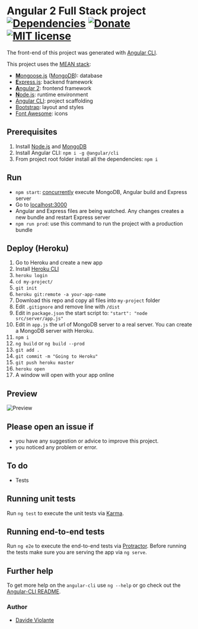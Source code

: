 # Angular 2 Full Stack project [![Dependencies](https://david-dm.org/DavideViolante/Angular2-Full-Stack.svg)](https://david-dm.org/DavideViolante/Angular2-Full-Stack) [![Donate](https://img.shields.io/badge/paypal-donate-179BD7.svg)](https://www.paypal.me/dviolante) [![MIT license](http://img.shields.io/badge/license-MIT-lightgrey.svg)](http://opensource.org/licenses/MIT)


The front-end of this project was generated with [Angular CLI](https://github.com/angular/angular-cli).

This project uses the [MEAN stack](https://en.wikipedia.org/wiki/MEAN_(software_bundle)):
* [**M**ongoose.js](http://www.mongoosejs.com) ([MongoDB](https://www.mongodb.com)): database
* [**E**xpress.js](http://expressjs.com): backend framework
* [**A**ngular 2](https://angular.io): frontend framework
* [**N**ode.js](https://nodejs.org): runtime environment
* [Angular CLI](https://cli.angular.io): project scaffolding
* [Bootstrap](http://www.getbootstrap.com): layout and styles
* [Font Awesome](http://fontawesome.io): icons

## Prerequisites
1. Install [Node.js](https://nodejs.org) and [MongoDB](https://www.mongodb.com)
2. Install Angular CLI: `npm i -g @angular/cli`
3. From project root folder install all the dependencies: `npm i`

## Run
* `npm start`: [concurrently](https://github.com/kimmobrunfeldt/concurrently) execute MongoDB, Angular build and Express server
* Go to [localhost:3000](http://localhost:3000)
* Angular and Express files are being watched. Any changes creates a new bundle and restart Express server
* `npm run prod`: use this command to run the project with a production bundle

## Deploy (Heroku)
1. Go to Heroku and create a new app
2. Install [Heroku CLI](https://devcenter.heroku.com/articles/heroku-command-line)
3. `heroku login`
4. `cd my-project/`
5. `git init`
6. `heroku git:remote -a your-app-name`
7. Download this repo and copy all files into `my-project` folder
8. Edit `.gitignore` and remove line with `/dist`
9. Edit in `package.json` the start script to: `"start": "node src/server/app.js"`
10. Edit in `app.js` the url of MongoDB server to a real server. You can create a MongoDB server with Heroku.
11. `npm i`
12. `ng build` or `ng build --prod`
13. `git add .`
14. `git commit -m "Going to Heroku"`
15. `git push heroku master`
16. `heroku open`
17. A window will open with your app online

## Preview
![Preview](https://raw.githubusercontent.com/DavideViolante/Angular2-Full-Stack/master/demo.gif "Preview")

## Please open an issue if
* you have any suggestion or advice to improve this project.
* you noticed any problem or error.

## To do
* Tests

## Running unit tests
Run `ng test` to execute the unit tests via [Karma](https://karma-runner.github.io).

## Running end-to-end tests
Run `ng e2e` to execute the end-to-end tests via [Protractor](http://www.protractortest.org/). 
Before running the tests make sure you are serving the app via `ng serve`.

## Further help
To get more help on the `angular-cli` use `ng --help` or go check out the [Angular-CLI README](https://github.com/angular/angular-cli/blob/master/README.md).

### Author
* [Davide Violante](https://github.com/DavideViolante)
